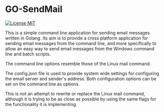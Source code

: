 # GO-SendMail

[![License MIT](https://img.shields.io/badge/license-MIT-lightgrey.svg?style=flat)](LICENSE)

This is a simple command line application for sending email messages written
in Golang. Its aim is to provide a cross platform application for sending
email messages from the command line, and more specifically to allow an easy
way to send email messages from the Windows command line and batch scripts.

The command line options resemble those of the Linux mail command.

The config.json file is used to provide system wide settings for configuring
the email server and sender's address. Both configuration options can be set
on the command line as options.

This is not an attempt to rewrite or replace the Linux mail command, although
it is trying to be as close as possible by using the same flags for the
functionality it is implementing.
